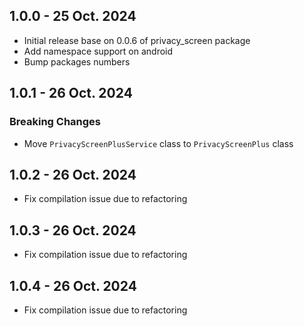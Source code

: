 ## 1.0.0 - 25 Oct. 2024

- Initial release base on 0.0.6 of privacy_screen package
- Add namespace support on android
- Bump packages numbers

## 1.0.1 - 26 Oct. 2024

### Breaking Changes

- Move `PrivacyScreenPlusService` class to `PrivacyScreenPlus` class

## 1.0.2 - 26 Oct. 2024

- Fix compilation issue due to refactoring

## 1.0.3 - 26 Oct. 2024

- Fix compilation issue due to refactoring

## 1.0.4 - 26 Oct. 2024

- Fix compilation issue due to refactoring